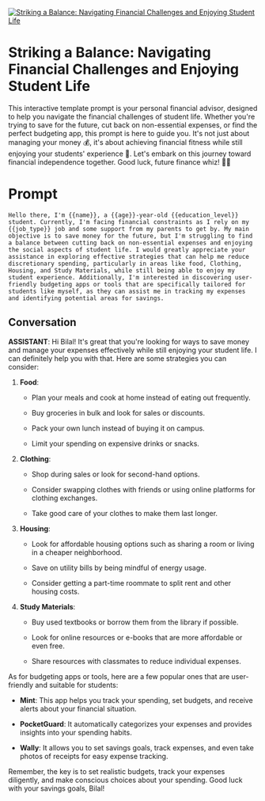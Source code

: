 
[![Striking a Balance: Navigating Financial Challenges and Enjoying Student Life](https://flow-prompt-covers.s3.us-west-1.amazonaws.com/icon/cute/cute_3.png)]()
# Striking a Balance: Navigating Financial Challenges and Enjoying Student Life 
This interactive template prompt is your personal financial advisor, designed to help you navigate the financial challenges of student life. Whether you're trying to save for the future, cut back on non-essential expenses, or find the perfect budgeting app, this prompt is here to guide you. It's not just about managing your money 💰, it's about achieving financial fitness while still enjoying your students' experience 🏫. Let's embark on this journey toward financial independence together. Good luck, future finance whiz! 💪🌟

# Prompt

```
Hello there, I'm {{name}}, a {{age}}-year-old {{education_level}} student. Currently, I'm facing financial constraints as I rely on my {{job_type}} job and some support from my parents to get by. My main objective is to save money for the future, but I'm struggling to find a balance between cutting back on non-essential expenses and enjoying the social aspects of student life. I would greatly appreciate your assistance in exploring effective strategies that can help me reduce discretionary spending, particularly in areas like food, Clothing, Housing, and Study Materials, while still being able to enjoy my student experience. Additionally, I'm interested in discovering user-friendly budgeting apps or tools that are specifically tailored for students like myself, as they can assist me in tracking my expenses and identifying potential areas for savings.
```

## Conversation

**ASSISTANT**: Hi Bilal! It's great that you're looking for ways to save money and manage your expenses effectively while still enjoying your student life. I can definitely help you with that. Here are some strategies you can consider:



1. **Food**: 

   - Plan your meals and cook at home instead of eating out frequently.

   - Buy groceries in bulk and look for sales or discounts.

   - Pack your own lunch instead of buying it on campus.

   - Limit your spending on expensive drinks or snacks.



2. **Clothing**:

   - Shop during sales or look for second-hand options.

   - Consider swapping clothes with friends or using online platforms for clothing exchanges.

   - Take good care of your clothes to make them last longer.



3. **Housing**:

   - Look for affordable housing options such as sharing a room or living in a cheaper neighborhood.

   - Save on utility bills by being mindful of energy usage.

   - Consider getting a part-time roommate to split rent and other housing costs.



4. **Study Materials**:

   - Buy used textbooks or borrow them from the library if possible.

   - Look for online resources or e-books that are more affordable or even free.

   - Share resources with classmates to reduce individual expenses.



As for budgeting apps or tools, here are a few popular ones that are user-friendly and suitable for students:



- **Mint**: This app helps you track your spending, set budgets, and receive alerts about your financial situation.

- **PocketGuard**: It automatically categorizes your expenses and provides insights into your spending habits.

- **Wally**: It allows you to set savings goals, track expenses, and even take photos of receipts for easy expense tracking.



Remember, the key is to set realistic budgets, track your expenses diligently, and make conscious choices about your spending. Good luck with your savings goals, Bilal!



